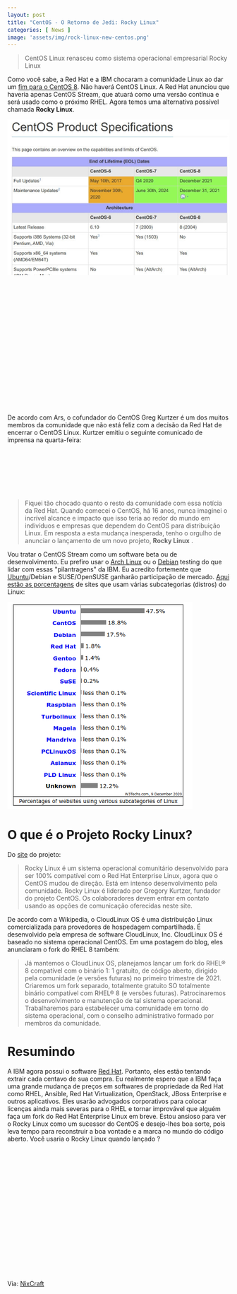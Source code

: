```yaml
---
layout: post
title: "CentOS - O Retorno de Jedi: Rocky Linux"
categories: [ News ]
image: 'assets/img/rock-linux-new-centos.png'
---
```





> CentOS Linux renasceu como sistema operacional empresarial Rocky Linux

Como você sabe, a Red Hat e a IBM chocaram a comunidade Linux ao dar um [fim para o CentOS 8](https://news.terminalroot.com.br/centos-acabou.html). Não haverá CentOS Linux. A Red Hat anunciou que haveria apenas CentOS Stream, que atuará como uma versão contínua e será usado como o próximo RHEL. Agora temos uma alternativa possível chamada **Rocky Linux**.

![Rocky](/assets/img/CentOS-Linux-8-End-of-Lifetime-EOL-Dates.jpg)

<!-- QUADRADO -->
<script async src="//pagead2.googlesyndication.com/pagead/js/adsbygoogle.js"></script>
<ins class="adsbygoogle"
style="display:inline-block;width:336px;height:280px"
data-ad-client="ca-pub-2838251107855362"
data-ad-slot="5351066970"></ins>
<script>
(adsbygoogle = window.adsbygoogle || []).push({});
</script>

De acordo com Ars, o cofundador do CentOS Greg Kurtzer é um dos muitos membros da comunidade que não está feliz com a decisão da Red Hat de encerrar o CentOS Linux. Kurtzer emitiu o seguinte comunicado de imprensa na quarta-feira:

<!-- MINI ANÚNCIO -->
<script async src="//pagead2.googlesyndication.com/pagead/js/adsbygoogle.js"></script>
<!-- Games Root -->
<ins class="adsbygoogle"
style="display:inline-block;width:730px;height:95px"
data-ad-client="ca-pub-2838251107855362"
data-ad-slot="5351066970"></ins>
<script>
(adsbygoogle = window.adsbygoogle || []).push({});
</script>

> Fiquei tão chocado quanto o resto da comunidade com essa notícia da Red Hat. Quando comecei o CentOS, há 16 anos, nunca imaginei o incrível alcance e impacto que isso teria ao redor do mundo em indivíduos e empresas que dependem do CentOS para distribuição Linux. Em resposta a esta mudança inesperada, tenho o orgulho de anunciar o lançamento de um novo projeto, **Rocky Linux** .

<!-- RETANGULO LARGO 2 -->
<script async src="//pagead2.googlesyndication.com/pagead/js/adsbygoogle.js"></script>
<ins class="adsbygoogle"
style="display:block; text-align:center;"
data-ad-layout="in-article"
data-ad-format="fluid"
data-ad-client="ca-pub-2838251107855362"
data-ad-slot="8549252987"></ins>
<script>
(adsbygoogle = window.adsbygoogle || []).push({});
</script>

Vou tratar o CentOS Stream como um software beta ou de desenvolvimento. Eu prefiro usar o [Arch Linux](https://terminalroot.com.br/tags#archlinux) ou o [Debian](https://terminalroot.com.br/tags#debian) testing do que lidar com essas "pilantragens" da IBM. Eu acredito fortemente que [Ubuntu](https://terminalroot.com.br/tags#ubuntu)/Debian e SUSE/OpenSUSE ganharão participação de mercado. [Aqui estão as porcentagens](https://w3techs.com/technologies/details/os-linux) de sites que usam várias subcategorias (distros) do Linux:


![Rocky Linux](/assets/img/CentOS-Linux-reborn-as-Rocky-Linux.jpg)

# O que é o Projeto Rocky Linux?

Do [site](https://rockylinux.org/) do projeto:

> Rocky Linux é um sistema operacional comunitário desenvolvido para ser 100% compatível com o Red Hat Enterprise Linux, agora que o CentOS mudou de direção. Está em intenso desenvolvimento pela comunidade. Rocky Linux é liderado por Gregory Kurtzer, fundador do projeto CentOS. Os colaboradores devem entrar em contato usando as opções de comunicação oferecidas neste site.

<!-- RETANGULO LARGO -->
<script async src="https://pagead2.googlesyndication.com/pagead/js/adsbygoogle.js"></script>
<!-- Informat -->
<ins class="adsbygoogle"
style="display:block"
data-ad-client="ca-pub-2838251107855362"
data-ad-slot="2327980059"
data-ad-format="auto"
data-full-width-responsive="true"></ins>
<script>
(adsbygoogle = window.adsbygoogle || []).push({});
</script>

De acordo com a Wikipedia, o CloudLinux OS é uma distribuição Linux comercializada para provedores de hospedagem compartilhada. É desenvolvido pela empresa de software CloudLinux, Inc. CloudLinux OS é baseado no sistema operacional CentOS. Em uma postagem do blog, eles anunciaram o fork do RHEL 8 também:

> Já mantemos o CloudLinux OS, planejamos lançar um fork do RHEL® 8 compatível com o binário 1: 1 gratuito, de código aberto, dirigido pela comunidade (e versões futuras) no primeiro trimestre de 2021. Criaremos um fork separado, totalmente gratuito SO totalmente binário compatível com RHEL® 8 (e versões futuras). Patrocinaremos o desenvolvimento e manutenção de tal sistema operacional. Trabalharemos para estabelecer uma comunidade em torno do sistema operacional, com o conselho administrativo formado por membros da comunidade.

# Resumindo

A IBM agora possui o software [Red Hat](https://terminalroot.com.br/tags#redhat). Portanto, eles estão tentando extrair cada centavo de sua compra. Eu realmente espero que a IBM faça uma grande mudança de preços em softwares de propriedade da Red Hat como RHEL, Ansible, Red Hat Virtualization, OpenStack, JBoss Enterprise e outros aplicativos. Eles usarão advogados corporativos para colocar licenças ainda mais severas para o RHEL e tornar improvável que alguém faça um fork do Red Hat Enterprise Linux em breve. Estou ansioso para ver o Rocky Linux como um sucessor do CentOS e desejo-lhes boa sorte, pois leva tempo para reconstruir a boa vontade e a marca no mundo do código aberto. Você usaria o Rocky Linux quando lançado ?

<!-- QUADRADO -->
<script async src="//pagead2.googlesyndication.com/pagead/js/adsbygoogle.js"></script>
<ins class="adsbygoogle"
style="display:inline-block;width:336px;height:280px"
data-ad-client="ca-pub-2838251107855362"
data-ad-slot="5351066970"></ins>
<script>
(adsbygoogle = window.adsbygoogle || []).push({});
</script>

Via: [NixCraft](https://www.cyberciti.biz/linux-news/centos-linux-reborn-as-rocky-linux-enterprise-operating-system/)
